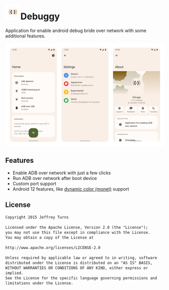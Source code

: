 # ![app icon](./.github/images/icon.png)Debuggy
Application for enable android debug bride over network with some additional features.

![screenshots of app](./.github/images/preview.png)

## Features

* Enable ADB over network with just a few clicks 
* Run ADB over network after boot device
* Custom port support
* Android 12 features, like [dynamic color (monet)](.github/images/monet.png) support

## License

    Copyright 2015 Jeffrey Turns

    Licensed under the Apache License, Version 2.0 (the "License");
    you may not use this file except in compliance with the License.
    You may obtain a copy of the License at

    http://www.apache.org/licenses/LICENSE-2.0

    Unless required by applicable law or agreed to in writing, software
    distributed under the License is distributed on an "AS IS" BASIS,
    WITHOUT WARRANTIES OR CONDITIONS OF ANY KIND, either express or implied.
    See the License for the specific language governing permissions and
    limitations under the License.
